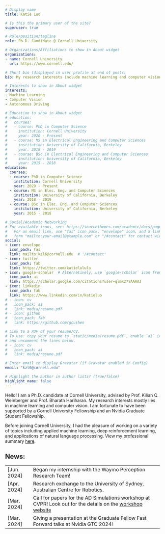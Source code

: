 ```yaml
---
# Display name
title: Katie Luo

# Is this the primary user of the site?
superuser: true

# Role/position/tagline
role: Ph.D. Candidate @ Cornell University

# Organizations/Affiliations to show in About widget
organizations:
- name: Cornell University
  url: https://www.cornell.edu/

# Short bio (displayed in user profile at end of posts)
bio: My research interests include machine learning and computer vision, particularly in the context of embodied agents.

# Interests to show in About widget
interests:
- Machine Learning
- Computer Vision
- Autonomous Driving

# Education to show in About widget
# education:
#   courses:
#   - course: PhD in Computer Science
#     institution: Cornell University
#     year: 2020 - Present
#   - course: MS in Electrical Engineering and Computer Sciences
#     institution: University of California, Berkeley
#     year: 2018 - 2019
#   - course: BSc in Electrical Engineering and Computer Sciences
#     institution: University of California, Berkeley
#     year: 2015 - 2018
education:
  courses:
  - course: PhD in Computer Science
    institution: Cornell University
    year: 2020 - Present
  - course: MS in Elec. Eng. and Computer Sciences
    institution: University of California, Berkeley
    year: 2018 - 2019
  - course: BSc in Elec. Eng. and Computer Sciences
    institution: University of California, Berkeley
    year: 2015 - 2018

# Social/Academic Networking
# For available icons, see: https://sourcethemes.com/academic/docs/page-builder/#icons
#   For an email link, use "fas" icon pack, "envelope" icon, and a link in the
#   form "mailto:your-email@example.com" or "/#contact" for contact widget.
social:
- icon: envelope
  icon_pack: fas
  link: mailto:kzl6@cornell.edu  # '/#contact'
- icon: twitter
  icon_pack: fab
  link: https://twitter.com/katielulula
- icon: google-scholar  # Alternatively, use `google-scholar` icon from `ai` icon pack
  icon_pack: ai
  link: https://scholar.google.com/citations?user=qlmK27YAAAAJ
- icon: linkedin
  icon_pack: fab
  link: https://www.linkedin.com/in/katieluo
# - icon: cv
#   icon_pack: ai
#   link: media/resume.pdf
# - icon: github
#   icon_pack: fab
#   link: https://github.com/gcushen

# Link to a PDF of your resume/CV.
# To use: copy your resume to `static/media/resume.pdf`, enable `ai` icons in `params.toml`, 
# and uncomment the lines below.
# - icon: cv
#   icon_pack: ai
#   link: media/resume.pdf

# Enter email to display Gravatar (if Gravatar enabled in Config)
email: "kzl6@cornell.edu"

# Highlight the author in author lists? (true/false)
highlight_name: false
---
```


Hello! I am a Ph.D. candidate at Cornell University, advised by Prof. Kilian Q. Weinberger and Prof. Bharath Hariharan. My research interests mostly lies in machine learning and computer vision. I am fortunate to have been supported by a Cornell University Fellowship and an Nvidia Graduate Student Fellowship.

Before joining Cornell University, I had the pleasure of working on a variety of topics including applied machine learning, deep reinforcement learning, and applications of natural language processing. View my professional summary <a href="https://drive.google.com/file/d/1MFqobFcvvBqLT06x_NIW7LZr14Ck4wGl/view?usp=sharing" target="_blank">here</a>.
<!-- View my professional summary {{< staticref "media/resume.pdf" "newtab" >}}here{{< /staticref >}}. -->
<!-- View my professional summary <a href="https://drive.google.com/file/d/1MFqobFcvvBqLT06x_NIW7LZr14Ck4wGl/view?usp=sharing" target="_blank">here</a>. -->
<!-- {{< icon name="download" pack="fas" >}} Download my {{< staticref "media/resume.pdf" "newtab" >}}resumé{{< /staticref >}}. -->

<h2>News:</h2>

<table style="border-collapse: collapse; border: none; background-color: transparent;">
        <tr style="border: none; background-color: transparent;">
            <td style="border: none; background-color: transparent;">
            [Jun. 2024]
            </td>
            <td style="border: none; background-color: transparent;">
            Began my internship with the Waymo Perception Research Team!
            </td>
        </tr>
        <tr style="border: none; background-color: transparent;">
            <td style="border: none; background-color: transparent;">
            [Apr. 2024]
            </td>
            <td style="border: none; background-color: transparent;">
            Research exchange to the University of Sydney, Australian Centre for Robotics.
            </td>
        </tr>
        <tr style="border: none; background-color: transparent;">
            <td style="border: none; background-color: transparent;">
            [Mar. 2024]
            </td>
            <td style="border: none; background-color: transparent;">
            Call for papers for the AD Simulations workshop at CVPR! Look out for the details on the <a href="https://agents4ad.github.io/">workshop website</a>
            </td>
        </tr>
        <tr style="border: none; background-color: transparent;">
            <td style="border: none; background-color: transparent;">
            [Mar. 2024]
            </td>
            <td style="border: none; background-color: transparent;">
            Giving a presentation at the Graduate Fellow Fast Forward talks at Nvidia GTC 2024!
            </td>
        </tr>
    </table>    